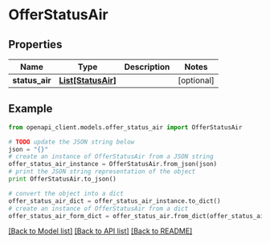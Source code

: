 # OfferStatusAir


## Properties
Name | Type | Description | Notes
------------ | ------------- | ------------- | -------------
**status_air** | [**List[StatusAir]**](StatusAir.md) |  | [optional] 

## Example

```python
from openapi_client.models.offer_status_air import OfferStatusAir

# TODO update the JSON string below
json = "{}"
# create an instance of OfferStatusAir from a JSON string
offer_status_air_instance = OfferStatusAir.from_json(json)
# print the JSON string representation of the object
print OfferStatusAir.to_json()

# convert the object into a dict
offer_status_air_dict = offer_status_air_instance.to_dict()
# create an instance of OfferStatusAir from a dict
offer_status_air_form_dict = offer_status_air.from_dict(offer_status_air_dict)
```
[[Back to Model list]](../README.md#documentation-for-models) [[Back to API list]](../README.md#documentation-for-api-endpoints) [[Back to README]](../README.md)


